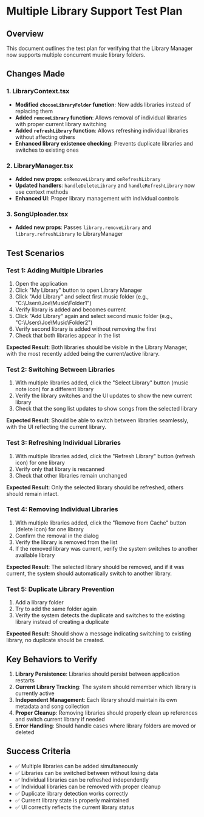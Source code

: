 # Multiple Library Support Test Plan

## Overview
This document outlines the test plan for verifying that the Library Manager now supports multiple concurrent music library folders.

## Changes Made

### 1. LibraryContext.tsx
- **Modified `chooseLibraryFolder` function**: Now adds libraries instead of replacing them
- **Added `removeLibrary` function**: Allows removal of individual libraries with proper current library switching
- **Added `refreshLibrary` function**: Allows refreshing individual libraries without affecting others
- **Enhanced library existence checking**: Prevents duplicate libraries and switches to existing ones

### 2. LibraryManager.tsx
- **Added new props**: `onRemoveLibrary` and `onRefreshLibrary`
- **Updated handlers**: `handleDeleteLibrary` and `handleRefreshLibrary` now use context methods
- **Enhanced UI**: Proper library management with individual controls

### 3. SongUploader.tsx
- **Added new props**: Passes `library.removeLibrary` and `library.refreshLibrary` to LibraryManager

## Test Scenarios

### Test 1: Adding Multiple Libraries
1. Open the application
2. Click "My Library" button to open Library Manager
3. Click "Add Library" and select first music folder (e.g., "C:\Users\Joe\Music\Folder1")
4. Verify library is added and becomes current
5. Click "Add Library" again and select second music folder (e.g., "C:\Users\Joe\Music\Folder2")
6. Verify second library is added without removing the first
7. Check that both libraries appear in the list

**Expected Result**: Both libraries should be visible in the Library Manager, with the most recently added being the current/active library.

### Test 2: Switching Between Libraries
1. With multiple libraries added, click the "Select Library" button (music note icon) for a different library
2. Verify the library switches and the UI updates to show the new current library
3. Check that the song list updates to show songs from the selected library

**Expected Result**: Should be able to switch between libraries seamlessly, with the UI reflecting the current library.

### Test 3: Refreshing Individual Libraries
1. With multiple libraries added, click the "Refresh Library" button (refresh icon) for one library
2. Verify only that library is rescanned
3. Check that other libraries remain unchanged

**Expected Result**: Only the selected library should be refreshed, others should remain intact.

### Test 4: Removing Individual Libraries
1. With multiple libraries added, click the "Remove from Cache" button (delete icon) for one library
2. Confirm the removal in the dialog
3. Verify the library is removed from the list
4. If the removed library was current, verify the system switches to another available library

**Expected Result**: The selected library should be removed, and if it was current, the system should automatically switch to another library.

### Test 5: Duplicate Library Prevention
1. Add a library folder
2. Try to add the same folder again
3. Verify the system detects the duplicate and switches to the existing library instead of creating a duplicate

**Expected Result**: Should show a message indicating switching to existing library, no duplicate should be created.

## Key Behaviors to Verify

1. **Library Persistence**: Libraries should persist between application restarts
2. **Current Library Tracking**: The system should remember which library is currently active
3. **Independent Management**: Each library should maintain its own metadata and song collection
4. **Proper Cleanup**: Removing libraries should properly clean up references and switch current library if needed
5. **Error Handling**: Should handle cases where library folders are moved or deleted

## Success Criteria

- ✅ Multiple libraries can be added simultaneously
- ✅ Libraries can be switched between without losing data
- ✅ Individual libraries can be refreshed independently
- ✅ Individual libraries can be removed with proper cleanup
- ✅ Duplicate library detection works correctly
- ✅ Current library state is properly maintained
- ✅ UI correctly reflects the current library status
